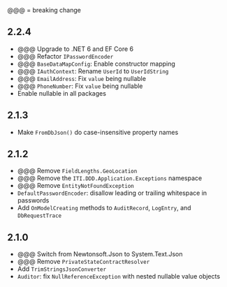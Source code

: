 @@@ = breaking change

## 2.2.4

- @@@ Upgrade to .NET 6 and EF Core 6
- @@@ Refactor `IPasswordEncoder`
- @@@ `BaseDataMapConfig`: Enable constructor mapping
- @@@ `IAuthContext`: Rename `UserId` to `UserIdString`
- @@@ `EmailAddress`: Fix `value` being nullable
- @@@ `PhoneNumber`: Fix `value` being nullable
- Enable nullable in all packages

## 2.1.3

- Make `FromDbJson()` do case-insensitive property names

## 2.1.2

- @@@ Remove `FieldLengths.GeoLocation`
- @@@ Remove the `ITI.DDD.Application.Exceptions` namespace
- @@@ Remove `EntityNotFoundException`
- `DefaultPasswordEncoder`: disallow leading or trailing whitespace in passwords
- Add `OnModelCreating` methods to `AuditRecord`, `LogEntry`, and `DbRequestTrace`

## 2.1.0

- @@@ Switch from Newtonsoft.Json to System.Text.Json
- @@@ Remove `PrivateStateContractResolver`
- Add `TrimStringsJsonConverter`
- `Auditor`: fix `NullReferenceException` with nested nullable value objects